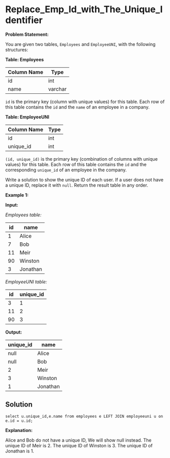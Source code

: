 # Replace_Emp_Id_with_The_Unique_Identifier
**Problem Statement:**

You are given two tables, `Employees` and `EmployeeUNI`, with the following structures:

**Table: Employees**

| Column Name | Type    |
|-------------|---------|
| id          | int     |
| name        | varchar |

`id` is the primary key (column with unique values) for this table. Each row of this table contains the `id` and the `name` of an employee in a company.

**Table: EmployeeUNI**

| Column Name | Type    |
|-------------|---------|
| id          | int     |
| unique_id   | int     |

`(id, unique_id)` is the primary key (combination of columns with unique values) for this table. Each row of this table contains the `id` and the corresponding `unique_id` of an employee in the company.

Write a solution to show the unique ID of each user. If a user does not have a unique ID, replace it with `null`. Return the result table in any order.

**Example 1:**

**Input:**

*Employees table:*

| id | name     |
|----|----------|
| 1  | Alice    |
| 7  | Bob      |
| 11 | Meir     |
| 90 | Winston  |
| 3  | Jonathan |

*EmployeeUNI table:*

| id | unique_id |
|----|-----------|
| 3  | 1         |
| 11 | 2         |
| 90 | 3         |


**Output:** 

| unique_id | name     |
|-----------|----------|
| null      | Alice    |
| null      | Bob      |
| 2         | Meir     |
| 3         | Winston  |
| 1         | Jonathan |


## Solution

```select u.unique_id,e.name from employees e LEFT JOIN employeeuni u on e.id = u.id;```

**Explanation:**

Alice and Bob do not have a unique ID, We will show null instead.
The unique ID of Meir is 2.
The unique ID of Winston is 3.
The unique ID of Jonathan is 1.
